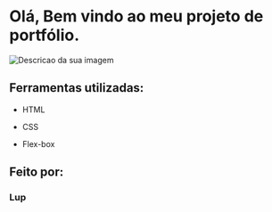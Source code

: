 

# Olá, Bem vindo ao meu projeto de portfólio.
![Descricao da sua imagem](https://i.ibb.co/zTyR3gyn/Front-end-Portfolio-HTML-e-CSS.png)

## Ferramentas utilizadas:

* HTML

* CSS

* Flex-box

## Feito por:

### Lup


